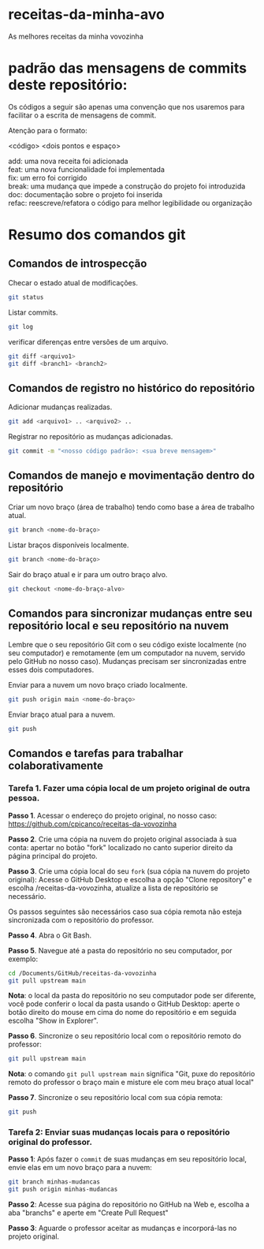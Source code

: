 # receitas-da-minha-avo
As melhores receitas da minha vovozinha

# padrão das mensagens de commits deste repositório:

Os códigos a seguir são apenas uma convenção que nos usaremos para facilitar o a escrita de mensagens de commit.

Atenção para o formato:

   <código> <dois pontos e espaço> <mensagem>

add: uma nova receita foi adicionada   
feat: uma nova funcionalidade foi implementada  
fix: um erro foi corrigido  
break: uma mudança que impede a construção do projeto foi introduzida  
doc: documentação sobre o projeto foi inserida  
refac: reescreve/refatora o código para melhor legibilidade ou organização  

# Resumo dos comandos git

## Comandos de introspecção

Checar o estado atual de modificações.
```bash
git status
```

Listar commits.
```bash
git log
```

verificar diferenças entre versões de um arquivo.
```bash
git diff <arquivo1>
git diff <branch1> <branch2>
```

## Comandos de registro no histórico do repositório

Adicionar mudanças realizadas.
```bash
git add <arquivo1> .. <arquivo2> ..
```

Registrar no repositório as mudanças adicionadas.
```bash
git commit -m "<nosso código padrão>: <sua breve mensagem>"
```

## Comandos de manejo e movimentação dentro do repositório

Criar um novo braço (área de trabalho) tendo como base a área de trabalho atual.
```bash
git branch <nome-do-braço>
```

Listar braços disponíveis localmente.
```bash
git branch <nome-do-braço>
```

Sair do braço atual e ir para um outro braço alvo.
```bash
git checkout <nome-do-braço-alvo>
```

## Comandos para sincronizar mudanças entre seu repositório local e seu repositório na nuvem

Lembre que o seu repositório Git com o seu código existe localmente (no seu computador) e remotamente (em um computador na nuvem, servido pelo GitHub no nosso caso). Mudanças precisam ser sincronizadas entre esses dois computadores.

Enviar para a nuvem um novo braço criado localmente.
```bash
git push origin main <nome-do-braço>
```

Enviar braço atual para a nuvem.
```bash
git push
```

## Comandos e tarefas para trabalhar colaborativamente

### Tarefa 1. Fazer uma cópia local de um projeto original de outra pessoa.

**Passo 1**. Acessar o endereço do projeto original, no nosso caso:   
https://github.com/cpicanco/receitas-da-vovozinha

**Passo 2**. Crie uma cópia na nuvem do projeto original associada à sua conta: apertar no botão "fork" localizado no canto superior direito da página principal do projeto.

**Passo 3**. Crie uma cópia local do seu `fork` (sua cópia na nuvem do projeto original): Acesse o GitHub Desktop e escolha a opção "Clone repository" e escolha <seu-login-no-github>/receitas-da-vovozinha, atualize a lista de repositório se necessário.

Os passos seguintes são necessários caso sua cópia remota não esteja sincronizada com o repositório do professor.

**Passo 4**. Abra o Git Bash.

**Passo 5**. Navegue até a pasta do repositório no seu computador, por exemplo:

```bash
cd /Documents/GitHub/receitas-da-vovozinha
git pull upstream main
```

**Nota**: o local da pasta do repositório no seu computador pode ser diferente, você pode conferir o local da pasta usando o GitHub Desktop: aperte o botão direito do mouse em cima do nome do repositório e em seguida escolha "Show in Explorer".

**Passo 6**. Sincronize o seu repositório local com o repositório remoto do professor:
```bash
git pull upstream main
```

**Nota**: o comando `git pull upstream main` significa "Git, puxe do repositório remoto do professor o braço main e misture ele com meu braço atual local"

**Passo 7**. Sincronize o seu repositório local com sua cópia remota:
```bash
git push
```

### Tarefa 2: Enviar suas mudanças locais para o repositório original do professor.

**Passo 1**: Após fazer o `commit` de suas mudanças em seu repositório local, envie elas em um novo braço para a nuvem:

```bash
git branch minhas-mudancas
git push origin minhas-mudancas
```

**Passo 2**: Acesse sua página do repositório no GitHub na Web e, escolha a aba "branchs" e aperte em "Create Pull Request"

**Passo 3**: Aguarde o professor aceitar as mudanças e incorporá-las no projeto original.

